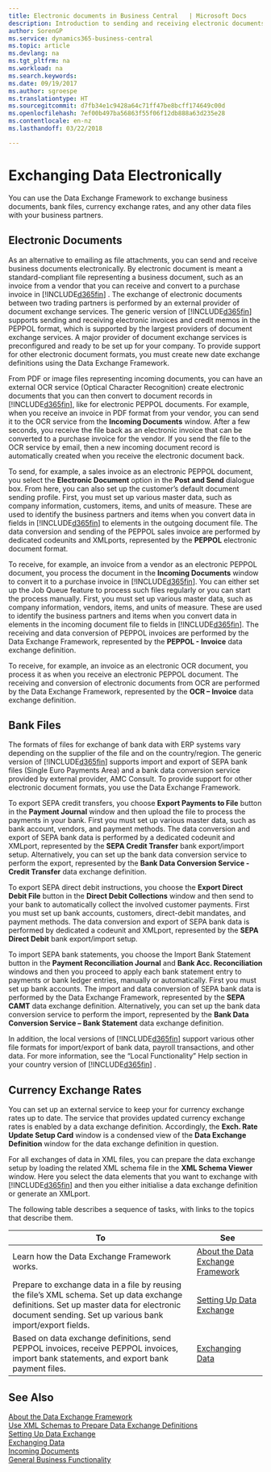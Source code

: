 ```yaml
---
title: Electronic documents in Business Central   | Microsoft Docs
description: Introduction to sending and receiving electronic documents in Business Central.
author: SorenGP
ms.service: dynamics365-business-central
ms.topic: article
ms.devlang: na
ms.tgt_pltfrm: na
ms.workload: na
ms.search.keywords: 
ms.date: 09/19/2017
ms.author: sgroespe
ms.translationtype: HT
ms.sourcegitcommit: d7fb34e1c9428a64c71ff47be8bcff174649c00d
ms.openlocfilehash: 7ef00b497ba56863f55f06f12db888a63d235e28
ms.contentlocale: en-nz
ms.lasthandoff: 03/22/2018

---
```


# <a name="exchanging-data-electronically"></a>Exchanging Data Electronically
You can use the Data Exchange Framework to exchange business documents, bank files, currency exchange rates, and any other data files with your business partners.

## <a name="electronic-documents"></a>Electronic Documents
As an alternative to emailing as file attachments, you can send and receive business documents electronically. By electronic document is meant a standard-compliant file representing a business document, such as an invoice from a vendor that you can receive and convert to a purchase invoice in [!INCLUDE[d365fin](includes/d365fin_md.md)] . The exchange of electronic documents between two trading partners is performed by an external provider of document exchange services. The generic version of [!INCLUDE[d365fin](includes/d365fin_md.md)]  supports sending and receiving electronic invoices and credit memos in the PEPPOL format, which is supported by the largest providers of document exchange services. A major provider of document exchange services is preconfigured and ready to be set up for your company. To provide support for other electronic document formats, you must create new date exchange definitions using the Data Exchange Framework.  

From PDF or image files representing incoming documents, you can have an external OCR service (Optical Character Recognition) create electronic documents that you can then convert to document records in [!INCLUDE[d365fin](includes/d365fin_md.md)], like for electronic PEPPOL documents. For example, when you receive an invoice in PDF format from your vendor, you can send it to the OCR service from the **Incoming Documents** window. After a few seconds, you receive the file back as an electronic invoice that can be converted to a purchase invoice for the vendor. If you send the file to the OCR service by email, then a new incoming document record is automatically created when you receive the electronic document back.  

To send, for example, a sales invoice as an electronic PEPPOL document, you select the **Electronic Document** option in the **Post and Send** dialogue box. From here, you can also set up the customer’s default document sending profile. First, you must set up various master data, such as company information, customers, items, and units of measure. These are used to identify the business partners and items when you convert data in fields in [!INCLUDE[d365fin](includes/d365fin_md.md)]  to elements in the outgoing document file. The data conversion and sending of the PEPPOL sales invoice are performed by dedicated codeunits and XMLports, represented by the **PEPPOL** electronic document format.  

To receive, for example, an invoice from a vendor as an electronic PEPPOL document, you process the document in the **Incoming Documents** window to convert it to a purchase invoice in [!INCLUDE[d365fin](includes/d365fin_md.md)]. You can either set up the Job Queue feature to process such files regularly or you can start the process manually. First, you must set up various master data, such as company information, vendors, items, and units of measure. These are used to identify the business partners and items when you convert data in elements in the incoming document file to fields in [!INCLUDE[d365fin](includes/d365fin_md.md)]. The receiving and data conversion of PEPPOL invoices are performed by the Data Exchange Framework, represented by the **PEPPOL - Invoice** data exchange definition.  

 To receive, for example, an invoice as an electronic OCR document, you process it as when you receive an electronic PEPPOL document. The receiving and conversion of electronic documents from OCR are performed by the Data Exchange Framework, represented by the **OCR – Invoice** data exchange definition.  

## <a name="bank-files"></a>Bank Files  
 The formats of files for exchange of bank data with ERP systems vary depending on the supplier of the file and on the country/region. The generic version of [!INCLUDE[d365fin](includes/d365fin_md.md)]  supports import and export of SEPA bank files (Single Euro Payments Area) and a bank data conversion service provided by external provider, AMC Consult. To provide support for other electronic document formats, you use the Data Exchange Framework.  

To export SEPA credit transfers, you choose **Export Payments to File** button in the **Payment Journal** window and then upload the file to process the payments in your bank. First you must set up various master data, such as bank account, vendors, and payment methods. The data conversion and export of SEPA bank data is performed by a dedicated codeunit and XMLport, represented by the **SEPA Credit Transfer** bank export/import setup. Alternatively, you can set up the bank data conversion service to perform the export, represented by the **Bank Data Conversion Service - Credit Transfer** data exchange definition.  

To export SEPA direct debit instructions, you choose the **Export Direct Debit File** button in the **Direct Debit Collections** window and then send to your bank to automatically collect the involved customer payments. First you must set up bank accounts, customers, direct-debit mandates, and payment methods. The data conversion and export of SEPA bank data is performed by dedicated a codeunit and XMLport, represented by the **SEPA Direct Debit** bank export/import setup.  

To import SEPA bank statements, you choose the Import Bank Statement button in the **Payment Reconciliation Journal** and **Bank Acc. Reconciliation** windows and then you proceed to apply each bank statement entry to payments or bank ledger entries, manually or automatically. First you must set up bank accounts. The import and data conversion of SEPA bank data is performed by the Data Exchange Framework, represented by the **SEPA CAMT** data exchange definition. Alternatively, you can set up the bank data conversion service to perform the import, represented by the **Bank Data Conversion Service – Bank Statement** data exchange definition.  

 In addition, the local versions of [!INCLUDE[d365fin](includes/d365fin_md.md)] support various other file formats for import/export of bank data, payroll transactions, and other data. For more information, see the “Local Functionality” Help section in your country version of [!INCLUDE[d365fin](includes/d365fin_md.md)] .  

## <a name="currency-exchange-rates"></a>Currency Exchange Rates  
You can set up an external service to keep your for currency exchange rates up to date. The service that provides updated currency exchange rates is enabled by a data exchange definition. Accordingly, the **Exch. Rate Update Setup Card** window is a condensed view of the **Data Exchange Definition** window for the data exchange definition in question.  

For all exchanges of data in XML files, you can prepare the data exchange setup by loading the related XML schema file in the **XML Schema Viewer** window. Here you select the data elements that you want to exchange with [!INCLUDE[d365fin](includes/d365fin_md.md)]  and then you either initialise a data exchange definition or generate an XMLport.  

The following table describes a sequence of tasks, with links to the topics that describe them.  

|To|See|  
|--------|---------|  
|Learn how the Data Exchange Framework works.|[About the Data Exchange Framework](across-about-the-data-exchange-framework.md)|  
|Prepare to exchange data in a file by reusing the file’s XML schema. Set up data exchange definitions. Set up master data for electronic document sending. Set up various bank import/export fields.|[Setting Up Data Exchange](across-set-up-data-exchange.md)|  
|Based on data exchange definitions, send PEPPOL invoices, receive PEPPOL invoices, import bank statements, and export bank payment files.|[Exchanging Data](across-exchange-data.md)|  

## <a name="see-also"></a>See Also  
[About the Data Exchange Framework](across-about-the-data-exchange-framework.md)  
[Use XML Schemas to Prepare Data Exchange Definitions](across-how-to-use-xml-schemas-to-prepare-data-exchange-definitions.md)  
[Setting Up Data Exchange](across-set-up-data-exchange.md)  
[Exchanging Data](across-exchange-data.md)  
[Incoming Documents](across-income-documents.md)  
[General Business Functionality](ui-across-business-areas.md)

